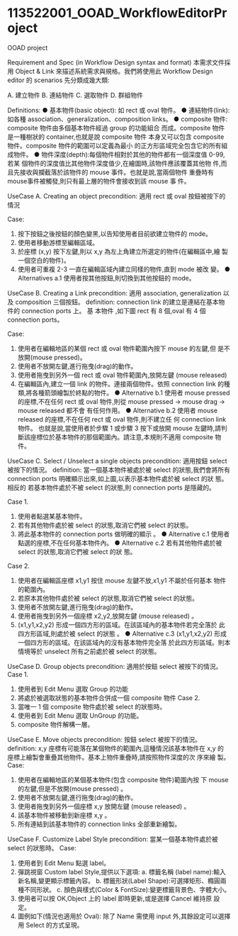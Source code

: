# 113522001_OOAD_WorkflowEditorProject
OOAD project

Requirement and Spec
(in Workflow Design syntax and format)
本需求文件採用 Object & Link 來描述系統需求與規格。我們將使用此 Workflow
Design editor 的 scenarios 先分類成幾大類:

A. 建立物件
B. 連結物件
C. 選取物件
D. 群組物件

Definitions:
● 基本物件(basic object): 如 rect 或 oval 物件。
● 連結物件(link): 如各種 association、generalization、composition links。
● composite 物件: composite 物件由多個基本物件經過 group 的功能組合
而成。composite 物件是一種樹狀的 container,也就是說 composite 物件
本身又可以包含 composite 物件。composite 物件的範圍可以定義為最小
的正方形區域完全包含它的所有組成物件。
● 物件深度(depth):每個物件相對於其他的物件都有一個深度值 0-99, 若某
個物件的深度值比其他物件深度值少,在繪圖時,該物件應該覆蓋其他物
件,而且先接收與攔截落於該物件的 mouse 事件。也就是說,當兩個物件
重疊時有mouse事件被觸發,則只有最上層的物件會接收到該 mouse 事
件。

UseCase A. Creating an object
precondition: 適用 rect 或 oval 按鈕被按下的情況

Case:
1. 按下按鈕之後按鈕的顏色變黑,以告知使用者目前欲建立物件的 mode。
2. 使用者移動游標至編輯區域。
3. 於座標 (x,y) 按下左鍵,則以 x,y 為左上角建立所選定的物件(在編輯區中,繪
製一個空白的物件)。
4. 使用者可重複 2-3 一直在編輯區域內建立同樣的物件,直到 mode 被改
變。
● Alternatives a.1 使用者按其他按鈕,則切換到其他按鈕的 mode。

UseCase B. Creating a Link
precondition: 適用 association, generalization 以及 composition 三個按鈕。
definition: connection link 的建立是連結在基本物件的 connection ports 上。 基
本物件 ,如下圖 rect 有 8 個,oval 有 4 個 connection ports。

Case:
1. 使用者在編輯地區的某個 rect 或 oval 物件範圍內按下 mouse 的左鍵,但
是不放開(mouse pressed)。
2. 使用者不放開左鍵,進行拖曳(drag)的動作。
3. 使用者拖曳到另外一個 rect 或 oval 物件範圍內,放開左鍵 (mouse
released)
4. 在編輯區內,建立一個 link 的物件。連接兩個物件。依照 connection link
的種類,將各種箭頭繪製於終點的物件。
● Alternative b.1
使用者 mouse pressed 的座標,不在任何 rect 或 oval 物件,則從 mouse
pressed -> mouse drag -> mouse released 都不會 有任何作用。
● Alternative b.2
使用者 mouse released 的座標,不在任何 rect 或 oval 物件,則不建立任
何 connection link 物件。
也就是說,當使用者於步驟 1 或步驟 3 按下或放開 mouse 左鍵時,請判
斷該座標位於基本物件的那個範圍內。請注意,本規則不適用 composite
物件。

UseCase C. Select / Unselect a single objects
precondition: 適用按鈕 select 被按下的情況。
definition: 當一個基本物件被處於被 select 的狀態,我們會將所有 connection
ports 明確顯示出來,如上圖,以表示基本物件處於被 select 的狀 態。相反的
若基本物件處於不被 select 的狀態,則 connection ports 是隱藏的。

Case 1.
1. 使用者點選某基本物件。
2. 若有其他物件處於被 select 的狀態,取消它們被 select 的狀態。
3. 將此基本物件的 connection ports 做明確的顯示 。
● Alternative c.1 使用者點選的座標,不在任何基本物件內。
● Alternative c.2 若有其他物件處於被 select 的狀態,取消它們被 select 的狀
態。

Case 2.
1. 使用者在編輯區座標 x1,y1 按住 mouse 左鍵不放,x1,y1 不屬於任何基本
物件的範圍內。
2. 若原本其他物件處於被 select 的狀態,取消它們被 select 的狀態。
3. 使用者不放開左鍵,進行拖曳(drag)的動作。
4. 使用者拖曳到另外一個座標 x2,y2,放開左鍵 (mouse released) 。
5. (x1,y1,x2,y2) 形成一個四方形的區域。在該區域內的基本物件若完全落於
此四方形區域,則處於被 select 的狀態 。
● Alternative c.3
(x1,y1,x2,y2) 形成一個四方形的區域。在該區域內的沒有基本物件完全落
於此四方形區域。則本情境等於 unselect 所有之前處於被 select 的狀態。

UseCase D. Group objects
precondition: 適用於按鈕 select 被按下的情況。
Case 1.
1. 使用者到 Edit Menu 選取 Group 的功能
2. 將處於被選取狀態的基本物件合併成一個 composite 物件
Case 2.
1. 當唯一 1 個 composite 物件處於被 select 的狀態時。
2. 使用者到 Edit Menu 選取 UnGroup 的功能。
3. composite 物件解構一層。

UseCase E. Move objects
precondition: 按鈕 select 被按下的情況。
definition: x,y 座標有可能落在某個物件的範圍內,這種情況該基本物件在 x,y 的
座標上繪製會重疊其他物件。基本上物件重疊時,請按照物件深度的次 序來繪
製。
Case:
1. 使用者在編輯地區的某個基本物件(包含 composite 物件)範圍內按 下
mouse 的左鍵,但是不放開(mouse pressed) 。
2. 使用者不放開左鍵,進行拖曳(drag)的動作。
3. 使用者拖曳到另外一個座標 x,y 放開左鍵 (mouse released) 。
4. 該基本物件被移動到新座標 x,y 。
5. 所有連結到該基本物件的 connection links 全部重新繪製。

UseCase F. Customize Label Style
precondition: 當某一個基本物件處於被 select 的狀態時。
Case:
1. 使用者到 Edit Menu 點選 label。
2. 彈跳視窗 Custom label Style,提供以下選項:
a. 標籤名稱 (label name):輸入新名稱,變更顯示標籤內容。
b. 標籤形狀(Label Shape):可選擇矩形、橢圓兩種不同形狀。
c. 顏色與樣式(Color & FontSize):變更標籤背景色、字體大小。
3. 使用者可以按 OK,Object 上的 label 即時更新,或是選擇 Cancel 維持原
設定。
4. 圖例如下(情況也適用於 Oval):
除了 Name 需使用 input 外,其餘設定可以選擇用 Select 的方式呈現。

